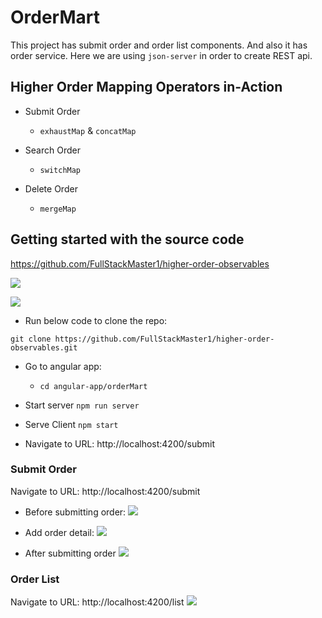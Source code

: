 # OrderMart

This project has submit order and order list components. 
And also it has order service. 
Here we are using `json-server`  in order to create REST api.


## Higher Order Mapping Operators in-Action

- Submit Order
  - `exhaustMap` & `concatMap`

- Search Order
  - `switchMap`

- Delete Order
  - `mergeMap`

## Getting started with the source code

https://github.com/FullStackMaster1/higher-order-observables 

![](https://i.imgur.com/tQOodiv.png)

![](https://i.imgur.com/7YRRUDv.png)

- Run below code to clone the repo: 

`git clone https://github.com/FullStackMaster1/higher-order-observables.git`

- Go to angular app:
  - `cd angular-app/orderMart`
  
- Start server 
  `npm run server` 

- Serve Client
  `npm start`

- Navigate to URL: http://localhost:4200/submit 

### Submit Order
Navigate to URL: http://localhost:4200/submit
- Before submitting order:
![](https://i.imgur.com/9BY65iO.png)

- Add order detail:
![](https://i.imgur.com/Yz1jpgJ.png)


- After submitting order
![](https://i.imgur.com/qedrtjI.png)


### Order List
Navigate to URL: http://localhost:4200/list
![](https://i.imgur.com/zFtQ5UU.png)
